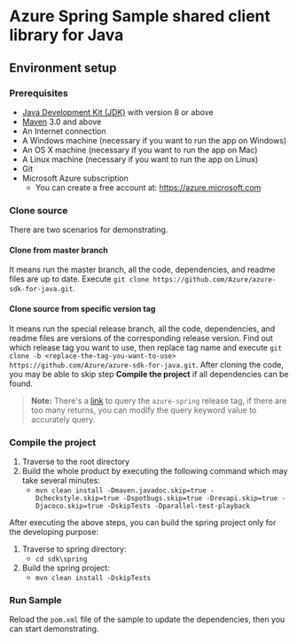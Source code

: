 # Azure Spring Sample shared client library for Java

## Environment setup

### Prerequisites

- [Java Development Kit (JDK)][jdk_link] with version 8 or above
- [Maven][maven] 3.0 and above
- An Internet connection
- A Windows machine (necessary if you want to run the app on Windows)
- An OS X machine (necessary if you want to run the app on Mac)
- A Linux machine (necessary if you want to run the app on Linux)
- Git
- Microsoft Azure subscription
    - You can create a free account at: https://azure.microsoft.com

### Clone source
There are two scenarios for demonstrating.

#### Clone from master branch
It means run the master branch, all the code, dependencies, and readme files are up to date.
Execute `git clone https://github.com/Azure/azure-sdk-for-java.git`.

#### Clone source from specific version tag
It means run the special release branch, all the code, dependencies, and readme files are versions of the corresponding release version.
Find out which release tag you want to use, then replace tag name and execute `git clone -b <replace-the-tag-you-want-to-use> https://github.com/Azure/azure-sdk-for-java.git`.
After cloning the code, you may be able to skip step **Compile the project** if all dependencies can be found.

>**Note:** 
There's a [link][azure_spring_release_tags] to query the `azure-spring` release tag, if there are too many returns, you can modify the query keyword value to accurately query. 

### Compile the project
1. Traverse to the root directory
1. Build the whole product by executing the following command which may take several minutes:
    * `mvn clean install -Dmaven.javadoc.skip=true -Dcheckstyle.skip=true -Dspotbugs.skip=true -Drevapi.skip=true -Djacoco.skip=true​ -DskipTests -Dparallel-test-playback`

After executing the above steps, you can build the spring project only for the developing purpose:
1. Traverse to spring directory:
    * `cd sdk\spring`
1. Build the spring project:
    * `mvn clean install -DskipTests`

### Run Sample
Reload the `pom.xml` file of the sample to update the dependencies, then you can start demonstrating.

<!-- Links -->
[maven]: https://maven.apache.org/
[jdk_link]: https://docs.microsoft.com/java/azure/jdk/?view=azure-java-stable
[azure_spring_release_tags]: https://github.com/Azure/azure-sdk-for-java/refs-tags/master?source_action=disambiguate&source_controller=files&tag_name=master&q=azure-spring

